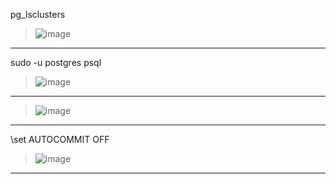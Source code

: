 pg_lsclusters

> ![image](https://github.com/VyacheslavIT/postgre/assets/136000255/71aeacb2-7ab3-4566-8a69-0e5c1f337e80)

------------------------------------------------
sudo -u postgres psql

> ![image](https://github.com/VyacheslavIT/postgre/assets/136000255/17159052-2a96-4659-a12e-12d32004cccc)

-----------------------------------------------
 > ![image](https://github.com/VyacheslavIT/postgre/assets/136000255/70f874f7-9077-4b26-be7c-c5e8ccb9356b)
-----------------------------------------------
\set AUTOCOMMIT OFF

> ![image](https://github.com/VyacheslavIT/postgre/assets/136000255/555de060-d867-465e-906b-5cf06c428f6c)

----------------------------------------------

